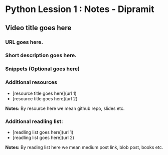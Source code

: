 
# Python Lession 1 : Notes - Dipramit

## Video title goes here

### URL goes here.

### Short description goes here.

### Snippets (Optional goes here)

### Additional resources

* [resource title goes here](url 1)
* [resource title goes here](url 2)

__Notes:__ By resource here we mean github repo, slides etc.

### Additional readling list:

* [readling list goes here](url 1)
* [readling list goes here](url 2)

__Notes:__ By reading list here we mean medium post link, blob post, books etc.
